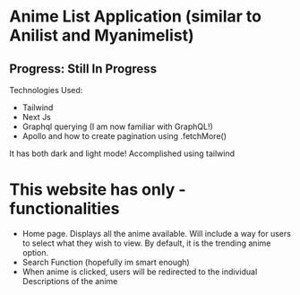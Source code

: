 # Anime List Application (similar to Anilist and Myanimelist)

## Progress: Still In Progress

Technologies Used:

- Tailwind
- Next Js
- Graphql querying (I am now familiar with GraphQL!)
- Apollo and how to create pagination using .fetchMore()

It has both dark and light mode! Accomplished using tailwind

# This website has only - functionalities

- Home page. Displays all the anime available. Will include a way for users to select what they wish to view. By default, it is the trending anime option.
- Search Function (hopefully im smart enough)
- When anime is clicked, users will be redirected to the individual Descriptions of the anime
